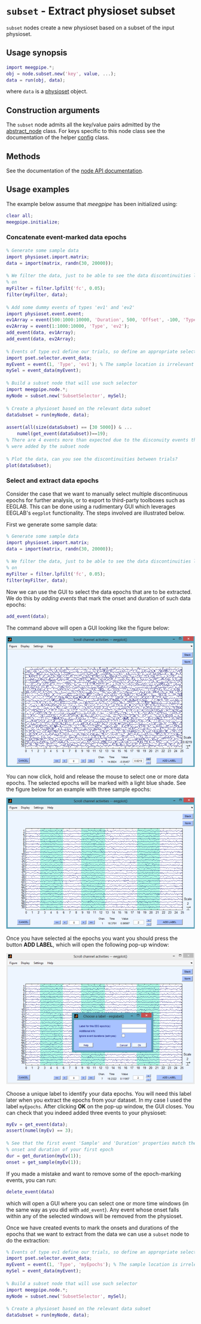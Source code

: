 `subset` - Extract physioset subset
====

`subset` nodes create a new physioset based on a subset of the input
physioset.


## Usage synopsis

````matlab
import meegpipe.*;
obj = node.subset.new('key', value, ...);
data = run(obj, data);
````

where `data` is a [physioset][physioset] object.

[physioset]: https://github.com/germangh/matlab_physioset/blob/master/%2Bphysioset/%40physioset/README.md


## Construction arguments

The `subset` node admits all the key/value pairs admitted by the
[abstract_node][abstract-node] class. For keys specific to this node
class see the documentation of the helper [config][config] class.

[abstract-node]: ../@abstract_node/README.md
[config]: ./config.md


## Methods

See the documentation of the [node API documentation][node].

[node]: ../


## Usage examples

The example below assume that _meegpipe_ has been initialized using:

````matlab
clear all;
meegpipe.initialize;
````


### Concatenate event-marked data epochs


````matlab
% Generate some sample data
import physioset.import.matrix;
data = import(matrix, randn(30, 20000));

% We filter the data, just to be able to see the data discontinuities later
% on
myFilter = filter.lpfilt('fc', 0.05);
filter(myFilter, data);

% Add some dummy events of types 'ev1' and 'ev2'
import physioset.event.event;
ev1Array = event(500:1000:10000, 'Duration', 500, 'Offset', -100, 'Type', 'ev1');
ev2Array = event(1:1000:10000, 'Type', 'ev2');
add_event(data, ev1Array);
add_event(data, ev2Array);

% Events of type ev1 define our trials, so define an appropriate selector
import pset.selector.event_data;
myEvent = event(1, 'Type', 'ev1'); % The sample location is irrelevant
mySel = event_data(myEvent);

% Build a subset node that will use such selector
import meegpipe.node.*;
myNode = subset.new('SubsetSelector', mySel);

% Create a physioset based on the relevant data subset
dataSubset = run(myNode, data);

assert(all(size(dataSubset) == [30 5000]) & ...
    numel(get_event(dataSubset))==19);
% There are 4 events more than expected due to the disconuity events that
% were added by the subset node

% Plot the data, can you see the discontinuities between trials?
plot(dataSubset);

````


### Select and extract data epochs

Consider the case that we want to manually select multiple discontinuous 
epochs for further analysis, or to export to third-party toolboxes 
such as EEGLAB. This can be done using a rudimentary GUI which leverages 
EEGLAB's `eegplot` functionality. The steps involved are illustrated 
below.

First we generate some sample data:

````matlab
% Generate some sample data
import physioset.import.matrix;
data = import(matrix, randn(30, 20000));

% We filter the data, just to be able to see the data discontinuities later
% on
myFilter = filter.lpfilt('fc', 0.05);
filter(myFilter, data);
````

Now we can use the GUI to select the data epochs that are to be extracted. 
We do this by _adding events_ that mark the onset and duration of such 
data epochs:

````matlab
add_event(data);
````

The command above will open a GUI looking like the figure below:

![GUI for manually adding events](gui1.png "GUI for manually adding events")


You can now click, hold and release the mouse to select one or more data
epochs. The selected epochs will be marked with a light blue shade. See
the figure below for an example with three sample epochs:

![Three selected epochs](gui2.png "Three selected epochs")

Once you have selected al the epochs you want you should press the 
button __ADD LABEL__, which will open the following pop-up window:

![Choose your events' labels](gui3.png "Choose your events' labels")


Choose a unique label to identify your data epochs. You will need this 
label later when you extract the epochs from your dataset. In my case 
I used the label `myEpochs`. After clicking __OK__ on the pop-up window, 
the GUI closes. You can check that you indeed added three events to your 
physioset:

````matlab
myEv = get_event(data);
assert(numel(myEv) == 3);

% See that the first event 'Sample' and 'Duration' properties match the 
% onset and duration of your first epoch
dur = get_duration(myEv(1));
onset = get_sample(myEv(1));
````

If you made a mistake and want to remove some of the epoch-marking events, 
you can run:

````matlab
delete_event(data)
````

which will open a GUI where you can select one or more time windows (in the 
same way as you did with `add_event`). Any event whose onset falls within 
any of the selected windows will be removed from the physioset. 

Once we have created events to mark the onsets and durations of the epochs
that we want to extract from the data we can use a `subset` node to do the
extraction:

````matlab
% Events of type ev1 define our trials, so define an appropriate selector
import pset.selector.event_data;
myEvent = event(1, 'Type', 'myEpochs'); % The sample location is irrelevant
mySel = event_data(myEvent);

% Build a subset node that will use such selector
import meegpipe.node.*;
myNode = subset.new('SubsetSelector', mySel);

% Create a physioset based on the relevant data subset
dataSubset = run(myNode, data);
````


